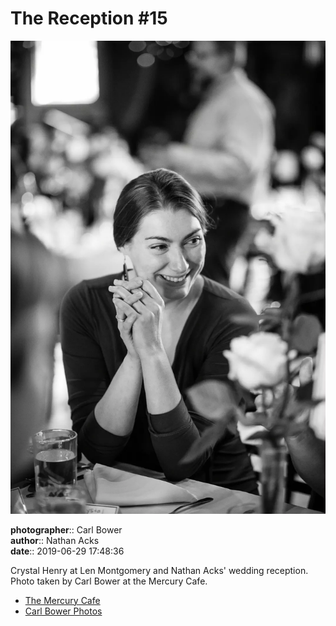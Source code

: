# The Reception #15

![Crystal Henry at Len Montgomery and Nathan Acks' wedding reception](assets/2019-06-29-set-3-the-reception-15.webp)

**photographer**:: Carl Bower  
**author**:: Nathan Acks  
**date**:: 2019-06-29 17:48:36

Crystal Henry at Len Montgomery and Nathan Acks' wedding reception. Photo taken by Carl Bower at the Mercury Cafe.

* [The Mercury Cafe](http://mercurycafe.com)
* [Carl Bower Photos](https://carlbowerphotos.com)
